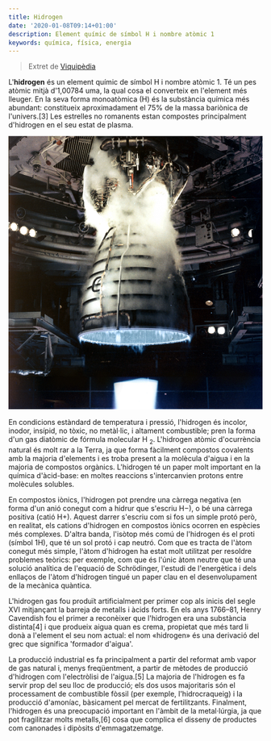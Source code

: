```yaml
---
title: Hidrogen
date: '2020-01-08T09:14+01:00'
description: Element químic de símbol H i nombre atòmic 1
keywords: química, física, energia
---
```


> Extret de [Viquipèdia](https://ca.wikipedia.org/wiki/Hidrogen)

L'__hidrogen__ és un element químic de símbol H i nombre atòmic 1. Té un pes atòmic mitjà d'1,00784 uma, la qual cosa el converteix en l'element més lleuger. En la seva forma monoatòmica (H) és la substància química més abundant: constitueix aproximadament el 75% de la massa bariònica de l'univers.[3] Les estrelles no romanents estan compostes principalment d'hidrogen en el seu estat de plasma.

![Space Shuttle Main Engine](shuttle-engine.jpg "The Space Shuttle Main Engine burnt hydrogen with oxygen, producing a nearly invisible flame at full thrust.")

En condicions estàndard de temperatura i pressió, l'hidrogen és incolor, inodor, insípid, no tòxic, no metàl·lic, i altament combustible; pren la forma d'un gas diatòmic de fórmula molecular H
<sub>2</sub>. L'hidrogen atòmic d'ocurrència natural és molt rar a la Terra, ja que forma fàcilment compostos covalents amb la majoria d'elements i es troba present a la molècula d'aigua i en la majoria de compostos orgànics. L'hidrogen té un paper molt important en la química d'àcid-base: en moltes reaccions s'intercanvien protons entre molècules solubles.

En compostos iònics, l'hidrogen pot prendre una càrrega negativa (en forma d'un anió conegut com a hidrur que s'escriu H−), o bé una càrrega positiva (catió H+). Aquest darrer s'escriu com si fos un simple protó però, en realitat, els cations d'hidrogen en compostos iònics ocorren en espècies més complexes. D'altra banda, l'isòtop més comú de l'hidrogen és el proti (símbol 1H), que té un sol protó i cap neutró. Com que es tracta de l'àtom conegut més simple, l'àtom d'hidrogen ha estat molt utilitzat per resoldre problemes teòrics: per exemple, com que és l'únic àtom neutre que té una solució analítica de l'equació de Schrödinger, l'estudi de l'energètica i dels enllaços de l'àtom d'hidrogen tingué un paper clau en el desenvolupament de la mecànica quàntica.

L'hidrogen gas fou produït artificialment per primer cop als inicis del segle XVI mitjançant la barreja de metalls i àcids forts. En els anys 1766–81, Henry Cavendish fou el primer a reconèixer que l'hidrogen era una substància distinta[4] i que produeix aigua quan es crema, propietat que més tard li donà a l'element el seu nom actual: el nom «hidrogen» és una derivació del grec que significa 'formador d'aigua'.

La producció industrial es fa principalment a partir del reformat amb vapor de gas natural i, menys freqüentment, a partir de mètodes de producció d'hidrogen com l'electròlisi de l'aigua.[5] La majoria de l'hidrogen es fa servir prop del seu lloc de producció; els dos usos majoritaris són el processament de combustible fòssil (per exemple, l'hidrocraqueig) i la producció d'amoníac, bàsicament pel mercat de fertilitzants. Finalment, l'hidrogen és una preocupació important en l'àmbit de la metal·lúrgia, ja que pot fragilitzar molts metalls,[6] cosa que complica el disseny de productes com canonades i dipòsits d'emmagatzematge.
